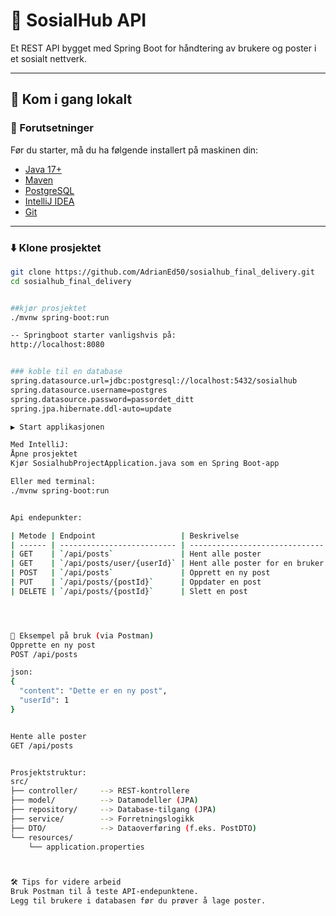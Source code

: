 # 🧠 SosialHub API

Et REST API bygget med Spring Boot for håndtering av brukere og poster i et sosialt nettverk.

---

## 🚀 Kom i gang lokalt

### 🔧 Forutsetninger

Før du starter, må du ha følgende installert på maskinen din:

- [Java 17+](https://adoptopenjdk.net/)
- [Maven](https://maven.apache.org/download.cgi)
- [PostgreSQL](https://www.postgresql.org/download/)
- [IntelliJ IDEA](https://www.jetbrains.com/idea/)
- [Git](https://git-scm.com/)

---

### ⬇️ Klone prosjektet

```bash
git clone https://github.com/AdrianEd50/sosialhub_final_delivery.git
cd sosialhub_final_delivery


##kjør prosjektet
./mvnw spring-boot:run

-- Springboot starter vanligshvis på:
http://localhost:8080


### koble til en database
spring.datasource.url=jdbc:postgresql://localhost:5432/sosialhub
spring.datasource.username=postgres
spring.datasource.password=passordet_ditt
spring.jpa.hibernate.ddl-auto=update

▶️ Start applikasjonen

Med IntelliJ:
Åpne prosjektet
Kjør SosialhubProjectApplication.java som en Spring Boot-app

Eller med terminal:
./mvnw spring-boot:run


Api endepunkter:

| Metode | Endpoint                   | Beskrivelse                    |
| ------ | -------------------------- | ------------------------------ |
| GET    | `/api/posts`               | Hent alle poster               |
| GET    | `/api/posts/user/{userId}` | Hent alle poster for en bruker |
| POST   | `/api/posts`               | Opprett en ny post             |
| PUT    | `/api/posts/{postId}`      | Oppdater en post               |
| DELETE | `/api/posts/{postId}`      | Slett en post                  |




🧪 Eksempel på bruk (via Postman)
Opprette en ny post
POST /api/posts

json:
{
  "content": "Dette er en ny post",
  "userId": 1
}


Hente alle poster
GET /api/posts


Prosjektstruktur:
src/
├── controller/     --> REST-kontrollere
├── model/          --> Datamodeller (JPA)
├── repository/     --> Database-tilgang (JPA)
├── service/        --> Forretningslogikk
├── DTO/            --> Dataoverføring (f.eks. PostDTO)
└── resources/
    └── application.properties



🛠 Tips for videre arbeid
Bruk Postman til å teste API-endepunktene.
Legg til brukere i databasen før du prøver å lage poster.

